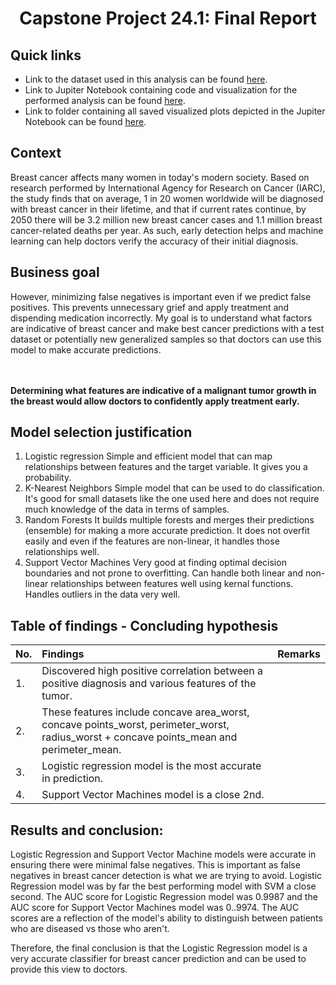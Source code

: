 # <p align=center> Capstone Project 24.1: Final Report

## Quick links
* Link to the dataset used in this analysis can be found <a href="https://github.com/Cxpher/bcc/blob/main/data/data.csv">here</a>.
* Link to Jupiter Notebook containing code and visualization for the performed analysis can be found <a href="https://github.com/Cxpher/bcc/blob/main/main_notebook.ipynb">here</a>.
* Link to folder containing all saved visualized plots depicted in the Jupiter Notebook can be found <a href="https://github.com/Cxpher/bcc/tree/main/data/images">here</a>.

## Context
Breast cancer affects many women in today's modern society. Based on research performed by International Agency for Research on Cancer (IARC), the study finds that on average, 1 in 20 women worldwide will be diagnosed with breast cancer in their lifetime, and that if current rates continue, by 2050 there will be 3.2 million new breast cancer cases and 1.1 million breast cancer-related deaths per year. As such, early detection helps and machine learning can help doctors verify the accuracy of their initial diagnosis. 

## Business goal
However, minimizing false negatives is important even if we predict false positives. This prevents unnecessary grief and apply treatment and dispending medication incorrectly. My goal is to understand what factors are indicative of breast cancer and make best cancer predictions with a test dataset or potentially new generalized samples so that doctors can use this model to make accurate predictions.

<br/><br/>
**Determining what features are indicative of a malignant tumor growth in the breast would allow doctors to confidently apply treatment early.**

## Model selection justification
1. Logistic regression
   Simple and efficient model that can map relationships between features and the target variable. It gives you a probability.
2. K-Nearest Neighbors
   Simple model that can be used to do classification. It's good for small datasets like the one used here and does not require much knowledge of the data in terms of samples.
3. Random Forests
   It builds multiple forests and merges their predictions (ensemble) for making a more accurate prediction. It does not overfit easily and even if the features are non-linear, it handles those relationships well.
4. Support Vector Machines
   Very good at finding optimal decision boundaries and not prone to overfitting. Can handle both linear and non-linear relationships between features well using kernal functions. Handles outliers in the data very well.

## Table of findings - Concluding hypothesis

|No. | Findings | Remarks |
|:--- |:---	  |:---      |
|1.  | Discovered high positive correlation between a positive diagnosis and various features of the tumor. |      |		
|2.  | These features include concave area_worst, concave points_worst, perimeter_worst, radius_worst + concave points_mean and perimeter_mean. |      |
|3.  | Logistic regression model is the most accurate in prediction. |      |
|4.  | Support Vector Machines model is a close 2nd. |      |

## Results and conclusion:

Logistic Regression and Support Vector Machine models were accurate in ensuring there were minimal false negatives. This is important as false negatives in breast cancer detection is what we are trying to avoid. Logistic Regression model was by far the best performing model with SVM a close second. The AUC score for Logistic Regression model was 0.9987 and the AUC score for Support Vector Machines model was 0..9974. The AUC scores are a reflection of the model's ability to distinguish between patients who are diseased vs those who aren't.

Therefore, the final conclusion is that the Logistic Regression model is a very accurate classifier for breast cancer prediction and can be used to provide this view to doctors.
